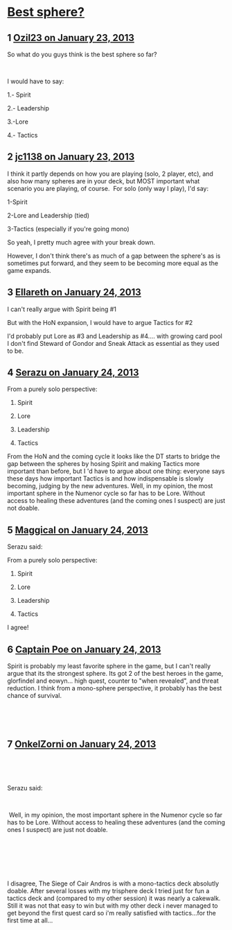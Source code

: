 # [Best sphere?](https://community.fantasyflightgames.com/topic/78032-best-sphere/)

## 1 [Ozil23 on January 23, 2013](https://community.fantasyflightgames.com/topic/78032-best-sphere/?do=findComment&comment=752453)

So what do you guys think is the best sphere so far?

 

I would have to say:

1.- Spirit

2.- Leadership

3.-Lore

4.- Tactics

## 2 [jc1138 on January 23, 2013](https://community.fantasyflightgames.com/topic/78032-best-sphere/?do=findComment&comment=752468)

I think it partly depends on how you are playing (solo, 2 player, etc), and also how many spheres are in your deck, but MOST important what scenario you are playing, of course.  For solo (only way I play), I'd say:

1-Spirit

2-Lore and Leadership (tied)

3-Tactics (especially if you're going mono)

So yeah, I pretty much agree with your break down.

However, I don't think there's as much of a gap between the sphere's as is sometimes put forward, and they seem to be becoming more equal as the game expands.

## 3 [Ellareth on January 24, 2013](https://community.fantasyflightgames.com/topic/78032-best-sphere/?do=findComment&comment=752495)

I can't really argue with Spirit being #1

But with the HoN expansion, I would have to argue Tactics for #2

I'd probably put Lore as #3 and Leadership as #4…. with growing card pool I don't find Steward of Gondor and Sneak Attack as essential as they used to be.

## 4 [Serazu on January 24, 2013](https://community.fantasyflightgames.com/topic/78032-best-sphere/?do=findComment&comment=752619)

From a purely solo perspective:

1. Spirit

2. Lore

3. Leadership

4. Tactics

From the HoN and the coming cycle it looks like the DT starts to bridge the gap between the spheres by hosing Spirit and making Tactics more important than before, but I 'd have to argue about one thing: everyone says these days how important Tactics is and how indispensable is slowly becoming, judging by the new adventures. Well, in my opinion, the most important sphere in the Numenor cycle so far has to be Lore. Without access to healing these adventures (and the coming ones I suspect) are just not doable.

## 5 [Maggical on January 24, 2013](https://community.fantasyflightgames.com/topic/78032-best-sphere/?do=findComment&comment=752682)

Serazu said:

From a purely solo perspective:

1. Spirit

2. Lore

3. Leadership

4. Tactics



I agree!

## 6 [Captain Poe on January 24, 2013](https://community.fantasyflightgames.com/topic/78032-best-sphere/?do=findComment&comment=752697)

Spirit is probably my least favorite sphere in the game, but I can't really argue that its the strongest sphere. Its got 2 of the best heroes in the game, glorfindel and eowyn… high quest, counter to "when revealed", and threat reduction. I think from a mono-sphere perspective, it probably has the best chance of survival.

 

 

## 7 [OnkelZorni on January 24, 2013](https://community.fantasyflightgames.com/topic/78032-best-sphere/?do=findComment&comment=752698)

 

 

Serazu said:

 

 Well, in my opinion, the most important sphere in the Numenor cycle so far has to be Lore. Without access to healing these adventures (and the coming ones I suspect) are just not doable.

 

 

 

I disagree, The Siege of Cair Andros is with a mono-tactics deck absolutly doable. After several losses with my trisphere deck I tried just for fun a tactics deck and (compared to my other session) it was nearly a cakewalk. Still it was not that easy to win but with my other deck i never managed to get beyond the first quest card so i'm really satisfied with tactics…for the first time at all…

